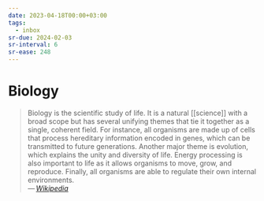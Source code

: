 ```yaml
---
date: 2023-04-18T00:00+03:00
tags:
  - inbox
sr-due: 2024-02-03
sr-interval: 6
sr-ease: 248
---
```


# Biology

> Biology is the scientific study of life. It is a natural [[science]] with a
> broad scope but has several unifying themes that tie it together as a single,
> coherent field. For instance, all organisms are made up of cells that process
> hereditary information encoded in genes, which can be transmitted to future
> generations. Another major theme is evolution, which explains the unity and
> diversity of life. Energy processing is also important to life as it allows
> organisms to move, grow, and reproduce. Finally, all organisms are able to
> regulate their own internal environments.\
> — <cite>[Wikipedia](https://en.wikipedia.org/wiki/Biology)</cite>
